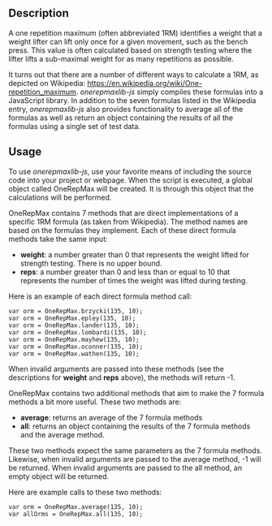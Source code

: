 Description
-----------
A one repetition maximum (often abbreviated 1RM) identifies a weight that a weight lifter can lift only once for a given movement, such as the bench press. This value is often calculated based on strength testing where the lifter lifts a sub-maximal weight for as many repetitions as possible.

It turns out that there are a number of different ways to calculate a 1RM, as depicted on Wikipedia: https://en.wikipedia.org/wiki/One-repetition_maximum. *onerepmaxlib-js* simply compiles these formulas into a JavaScript library. In addition to the seven formulas listed in the Wikipedia entry, *onerepmaxlib-js* also provides functionality to average all of the formulas as well as return an object containing the results of all the formulas using a single set of test data.

Usage
-----
To use *onerepmaxlib-js*, use your favorite means of including the source code into your project or webpage. When the script is executed, a global object called OneRepMax will be created. It is through this object that the calculations will be performed.
  
OneRepMax contains 7 methods that are direct implementations of a specific 1RM formula (as taken from Wikipedia). The method names are based on the formulas they implement. Each of these direct formula methods take the same input:

- **weight**: a number greater than 0 that represents the weight lifted for strength testing. There is no upper bound.
- **reps**: a number greater than 0 and less than or equal to 10 that represents the number of times the weight was lifted during testing.

Here is an example of each direct formula method call:

    var orm = OneRepMax.brzycki(135, 10);
    var orm = OneRepMax.epley(135, 10);
    var orm = OneRepMax.lander(135, 10);
    var orm = OneRepMax.lombardi(135, 10);
    var orm = OneRepMax.mayhew(135, 10);
    var orm = OneRepMax.oconner(135, 10);
    var orm = OneRepMax.wathen(135, 10);

When invalid arguments are passed into these methods (see the descriptions for **weight** and **reps** above), the methods will return -1.

OneRepMax contains two additional methods that aim to make the 7 formula methods a bit more useful. These two methods are:

- **average**: returns an average of the 7 formula methods
- **all**: returns an object containing the results of the 7 formula methods and the average method.

These two methods expect the same parameters as the 7 formula methods. Likewise, when invalid arguments are passed to the average method, -1 will be returned. When invalid arguments are passed to the all method, an empty object will be returned.

Here are example calls to these two methods:

    var orm = OneRepMax.average(135, 10);
    var allOrms = OneRepMax.all(135, 10);
